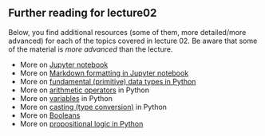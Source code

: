 ## Further reading for lecture02

Below, you find additional resources (some of them, more detailed/more advanced) for each of the topics covered in lecture 02. Be aware that some of the material is *more advanced* than the lecture.
* More on [Jupyter notebook](https://www.geeksforgeeks.org/how-to-use-jupyter-notebook-an-ultimate-guide/)
* More on [Markdown formatting in Jupyter notebook](https://www.datacamp.com/tutorial/markdown-in-jupyter-notebook) 
* More on [fundamental (primitive) data types in Python](https://www.geeksforgeeks.org/python-data-types/)
* More on [arithmetic operators](https://www.geeksforgeeks.org/python-arithmetic-operators/) in Python
* More on [variables](https://www.geeksforgeeks.org/python-variables/) in Python
* More on [casting (type conversion)](https://www.w3docs.com/learn-python/python-casting.html) in Python
* More on [Booleans](https://www.w3schools.com/python/python_booleans.asp)
* More on [propositional logic in Python](https://www.cs.toronto.edu/~david/course-notes/csc110-111/03-logic/01-propositional-logic.html)